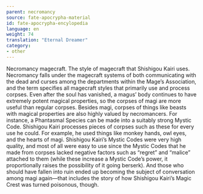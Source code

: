 ```yaml
---
parent: necromancy
source: fate-apocrypha-material
id: fate-apocrypha-encylopedia
language: en
weight: 74
translation: "Eternal Dreamer"
category:
- other
---
```


Necromancy magecraft. The style of magecraft that Shishigou Kairi uses.
Necromancy falls under the magecraft systems of both communicating with the dead and curses among the departments within the Mage’s Association, and the term specifies all magecraft styles that primarily use and process corpses. Even after the soul has vanished, a magus’ body continues to have extremely potent magical properties, so the corpses of magi are more useful than regular corpses. Besides magi, corpses of things like beasts with magical properties are also highly valued by necromancers. For instance, a Phantasmal Species can be made into a suitably strong Mystic Code. Shishigou Kairi processes pieces of corpses such as these for every use he could. For example, he used things like monkey hands, owl eyes, and the hearts of magi.
Shishigou Kairi’s Mystic Codes were very high quality, and most of all were easy to use since the Mystic Codes that he made from corpses lacked negative factors such as “regret” and “malice” attached to them (while these increase a Mystic Code’s power, it proportionally raises the possibility of it going berserk). And those who should have fallen into ruin ended up becoming the subject of conversation among magi again—that includes the story of how Shishigou Kairi’s Magic Crest was turned poisonous, though.
